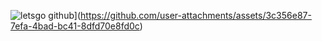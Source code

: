 

![letsgo](https://github.com/user-attachments/assets/a237a60d-2c7d-495f-a7a2-8c783640eb88)
github](https://github.com/user-attachments/assets/3c356e87-7efa-4bad-bc41-8dfd70e8fd0c)
